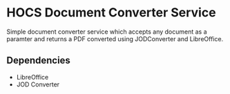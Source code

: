 # HOCS Document Converter Service

Simple document converter service which accepts any document as a paramter and returns a PDF converted using JODConverter and LibreOffice.

## Dependencies
 - LibreOffice
 - JOD Converter


